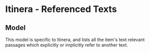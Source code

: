 # Itinera - Referenced Texts

## Model

This model is specific to Itinera, and lists all the item's text relevant passages which explicitly or implicitly refer to another text.
